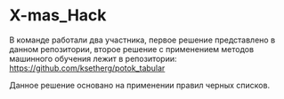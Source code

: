 # X-mas_Hack

В команде работали два участника, первое решение представлено в данном репозитории, второе решение с применением методов машинного обучения лежит в репозитории: https://github.com/ksetherg/potok_tabular

Данное решение основано на применении правил черных списков. 
